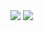 
<img align="center" src="https://github-readme-stats.vercel.app/api?username=jaimeib&count_private=true&show_icons=true&theme=github_dark&hide_border=yes&include_all_commits=yes&hide_title=yes&hide_rank=yes" /> <img align="center" src="https://github-readme-stats.vercel.app/api/top-langs/?username=jaimeib&layout=compact&theme=github_dark" />

